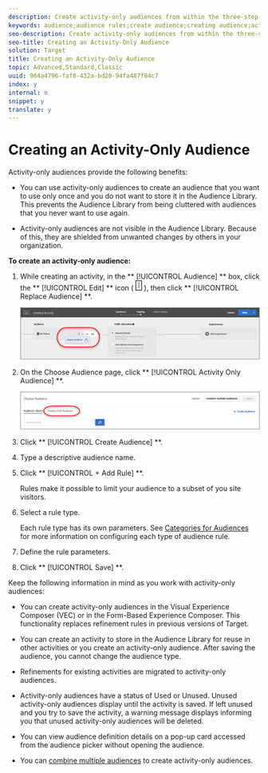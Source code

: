 ```yaml
---
description: Create activity-only audiences from within the three-step guided workflow when creating an activity. These ad hoc audiences can be used in other places within the same activity, but are not stored in the Audiences Library for use in other activities.
keywords: audience;audience rules;create audience;creating audience;activity only;activity-only;adhoc
seo-description: Create activity-only audiences from within the three-step guided workflow when creating an activity. These ad hoc audiences can be used in other places within the same activity, but are not stored in the Audiences Library for use in other activities.
seo-title: Creating an Activity-Only Audience
solution: Target
title: Creating an Activity-Only Audience
topic: Advanced,Standard,Classic
uuid: 964a4796-faf8-432a-bd20-94fa487f84c7
index: y
internal: n
snippet: y
translate: y
---
```


# Creating an Activity-Only Audience

Activity-only audiences provide the following benefits: 


* You can use activity-only audiences to create an audience that you want to use only once and you do not want to store it in the Audience Library. This prevents the Audience Library from being cluttered with audiences that you never want to use again. 

* Activity-only audiences are not visible in the Audience Library. Because of this, they are shielded from unwanted changes by others in your organization. 



**To create an activity-only audience:** 


1. While creating an activity, in the ** [!UICONTROL  Audience] ** box, click the ** [!UICONTROL  Edit] ** icon (  ![](../../assets/icon_more_options.png) ), then click ** [!UICONTROL  Replace Audience] **. 

   ![](../../assets/replace_audiience.png) 

1. On the Choose Audience page, click ** [!UICONTROL  Activity Only Audience] **. 

   ![](../../assets/activity-only-aud.png) 

1. Click ** [!UICONTROL  Create Audience] **. 

1. Type a descriptive audience name. 

1. Click ** [!UICONTROL  + Add Rule] **. 

   Rules make it possible to limit your audience to a subset of you site visitors. 

1. Select a rule type. 

   Each rule type has its own parameters. See [ Categories for Audiences](c_target_rules.md#concept_E3A77E42F1644503A829B5107B20880D) for more information on configuring each type of audience rule. 

1. Define the rule parameters. 

1. Click ** [!UICONTROL  Save] **. 



Keep the following information in mind as you work with activity-only audiences: 


* You can create activity-only audiences in the Visual Experience Composer (VEC) or in the Form-Based Experience Composer. This functionality replaces refinement rules in previous versions of Target. 

* You can create an activity to store in the Audience Library for reuse in other activities or you create an activity-only audience. After saving the audience, you cannot change the audience type. 

* Refinements for existing activities are migrated to activity-only audiences. 

* Activity-only audiences have a status of Used or Unused. Unused activity-only audiences display until the activity is saved. If left unused and you try to save the activity, a warning message displays informing you that unused activity-only audiences will be deleted. 

* You can view audience definition details on a pop-up card accessed from the audience picker without opening the audience. 

* You can [ combine multiple audiences](c_combining-multiple-audiences.md#concept_A7386F1EA4394BD2AB72399C225981E5) to create activity-only audiences. 


